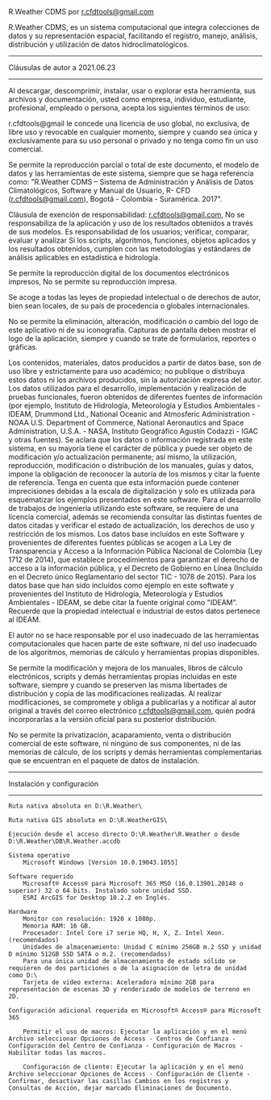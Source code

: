R.Weather CDMS por r.cfdtools@gmail.com

R.Weather CDMS, es un sistema computacional que integra colecciones de datos y su representación espacial, facilitando el registro, manejo, análisis, distribución y utilización de datos hidroclimatológicos. 


*******************************
Cláusulas de autor a 2021.06.23
*******************************

Al descargar, descomprimir, instalar, usar o explorar esta herramienta, sus archivos y documentación, usted como empresa, individuo, estudiante, profesional, empleado o persona, acepta los siguientes términos de uso:

r.cfdtools@gmail le concede una licencia de uso global, no exclusiva, de libre uso y revocable en cualquier momento, siempre y cuando sea única y exclusivamente para su uso personal o privado y no tenga como fin un uso comercial.

Se permite la reproducción parcial o total de este documento, el modelo de datos y las herramientas de este sistema, siempre que se haga referencia como: "R.Weather CDMS – Sistema de Administración y Análisis de Datos Climatológicos, Software y Manual de Usuario, R- CFD (r.cfdtools@gmail.com), Bogotá - Colombia - Suramérica. 2017".

Cláusula de exención de responsabilidad: r.cfdtools@gmail.com, No se responsabiliza de la aplicación y uso de los resultados obtenidos a través de sus modelos. Es responsabilidad de los usuarios; verificar, comparar, evaluar y analizar Si los scripts, algoritmos, funciones, objetos aplicados y los resultados obtenidos, cumplen con las metodologías y estándares de análisis aplicables en estadística e hidrología.

Se permite la reproducción digital de los documentos electrónicos impresos, No se permite su reproducción impresa.

Se acoge a todas las leyes de propiedad intelectual o de derechos de autor, bien sean locales, de su país de procedencia o globales internacionales. 

No se permite la eliminación, alteración, modificación o cambio del logo de este aplicativo ni de su iconografía. Capturas de pantalla deben mostrar el logo de la aplicación, siempre y cuando se trate de formularios, reportes o gráficas.

Los contenidos, materiales, datos producidos a partir de datos base, son de uso libre y estrictamente para uso académico; no publique o distribuya estos datos ni los archivos producidos, sin la autorización expresa del autor. Los datos utilizados para el desarrollo, implementación y realización de pruebas funcionales, fueron obtenidos de diferentes fuentes de información (por ejemplo, Instituto de Hidrología, Meteorología y Estudios Ambientales - IDEAM, Drummond Ltd., National Oceanic and Atmosferic Administration - NOAA U.S. Department of Commerce, National Aeronautics and Space Administration, U.S.A. - NASA, Instituto Geográfico Agustín Codazzi - IGAC y otras fuentes). Se aclara que los datos o información registrada en este sistema, en su mayoría tiene el carácter de pública y puede ser objeto de modificación y/o actualización permanente; así mismo, la utilización, reproducción, modificación o distribución de los manuales, guías y datos, impone la obligación de reconocer la autoría de los mismos y citar la fuente de referencia. Tenga en cuenta que esta información puede contener imprecisiones debidas a la escala de digitalización y solo es utilizada para esquematizar los ejemplos presentados en este software. Para el desarrollo de trabajos de ingeniería utilizando este software, se requiere de una licencia comercial, además se recomienda consultar las distintas fuentes de datos citadas y verificar el estado de actualización, los derechos de uso y restricción de los mismos. Los datos base incluídos en este Software y provenientes de diferentes fuentes públicas se acogen a La Ley de Transparencia y Acceso a la Información Pública Nacional de Colombia (Ley 1712 de 2014), que establece procedimientos para garantizar el derecho de acceso a la información pública, y el Decreto de Gobierno en Línea (Incluido en el Decreto único Reglamentario del sector TIC - 1078 de 2015). Para los datos base que han sido incluídos como ejemplo en este softwate y provenientes del Instituto de Hidrología, Meteorología y Estudios Ambientales - IDEAM, se debe citar la fuente original como "IDEAM". Recuerde que la propiedad intelectual e industrial de estos datos pertenece al IDEAM. 

El autor no se hace responsable por el uso inadecuado de las herramientas computacionales que hacen parte de este software, ni del uso inadecuado de los algoritmos, memorias de cálculo y herramientas propias disponibles.

Se permite la modificación y mejora de los manuales, libros de cálculo electrónicos, scripts y demás herramientas propias incluidas en este software, siempre y cuando se preserven las misma libertades de distribución y copia de las modificaciones realizadas. Al realizar modificaciones, se compromete y obliga a publicarlas y a notificar al autor original a través del correo electrónico r.cfdtools@gmail.com, quién podrá incorporarlas a la versión oficial para su posterior distribución.

No se permite la privatización, acaparamiento, venta o distribución comercial de este software, ni ningúno de sus componentes, ni de las memorias de cálculo, de los scripts y demás herramientas complementarias que se encuentran en el paquete de datos de instalación.


*******************************
Instalación y configuración
**************************

	Ruta nativa absoluta en D:\R.Weather\

	Ruta nativa GIS absoluta en D:\R.WeatherGIS\
	
	Ejecución desde el acceso directo D:\R.Weather\R.Weather o desde D:\R.Weather\DB\R.Weather.accdb

	Sistema operativo
		Microsoft Windows [Versión 10.0.19043.1055] 
		
	Software requerido
		Microsoft® Access® para Microsoft 365 MSO (16.0.13901.20148 o superior) 32 o 64 bits. Instalado sobre unidad SSD.
		ESRI ArcGIS for Desktop 10.2.2 en Inglés.

	Hardware
		Monitor con resolución: 1920 x 1080p.
		Memoria RAM: 16 GB.
		Procesador: Intel Core i7 serie HQ, H, X, Z. Intel Xeon. (recomendados)
		Unidades de almacenamiento: Unidad C mínimo 256GB m.2 SSD y unidad D mínimo 512GB SSD SATA o m.2. (recomendados)
		Para una única unidad de almacenamiento de estado sólido se requieren de dos particiones o de la asignación de letra de unidad como D:\
		Tarjeta de video externa: Aceleradora mínimo 2GB para representación de escenas 3D y renderizado de modelos de terreno en 2D.

	Configuración adicional requerida en Microsoft® Access® para Microsoft 365
		
		Permitir el uso de macros: Ejecutar la aplicación y en el menú Archivo seleccionar Opciones de Access - Centros de Confianza - Configuración del Centro de Confianza - Configuración de Macros - Habilitar todas las macros.
		
		Configuración de cliente: Ejecutar la aplicación y en el menú Archivo seleccionar Opciones de Access - Configuración de Cliente - Confirmar, desactivar las casillas Cambios en los registros y Consultas de Acción, dejar marcado Eliminaciones de Documento.
